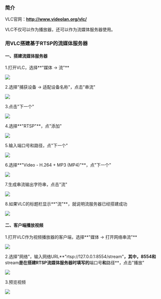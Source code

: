 ### 简介
VLC官网：**http://www.videolan.org/vlc/**

VLC不仅可以作为播放器，还可以作为流媒体服务器使用。

### 用VLC搭建基于RTSP的流媒体服务器
#### 一、搭建流媒体服务器
1.打开VLC，选择**"媒体 -> 流"**

![](/images/1.png)

2.选择"捕获设备 -> 适配设备名称"，点击"串流"

![](/images/2.png)

3.点击"下一个"

![](/images/3.png)

4.选择**"RTSP"**，点"添加"

![](/images/4.png)

5.输入端口号和路径，点"下一个"

![](/images/5.png)

6.选择**"Video - H.264 + MP3 (MP4)"**，点"下一个"

![](/images/6.png)

7.生成串流输出字符串，点击"流"

![](/images/7.png)

8.如果VLC的标题栏显示**"流"**，就说明流服务器已经搭建成功

![](/images/8.png)

#### 二、客户端播放视频

1.打开VLC作为视频播放器的客户端，选择**"媒体 -> 打开网络串流"**

![](/images/9.png)

2.选择"网络"，输入网络URL**"rtsp://127.0.0.1:8554/stream"**，其中，**8554**和**stream**是在搭建RTSP流媒体服务器时填写的**端口号**和**路径**，点击"播放"

![](/images/10.png)

3.预览视频

![](/images/11.png)